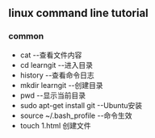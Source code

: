 ## linux command line tutorial

### common
   * cat <files> --查看文件内容
   * cd learngit --进入目录
   * history --查看命令日志
   * mkdir learngit --创建目录
   * pwd --显示当前目录
   * sudo apt-get install git  --Ubuntu安装  
   * source ~/.bash_profile  --命令生效  
   * touch 1.html  创建文件  
    
       
